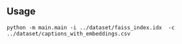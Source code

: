 


## Usage

```
python -m main.main -i ../dataset/faiss_index.idx  -c ../dataset/captions_with_embeddings.csv
```